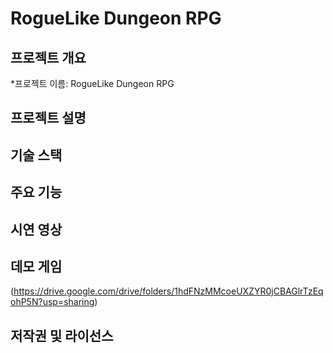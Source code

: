 # RogueLike Dungeon RPG


## 프로젝트 개요

*프로젝트 이름: RogueLike Dungeon RPG


## 프로젝트 설명


## 기술 스택

## 주요 기능

## 시연 영상

## 데모 게임

(https://drive.google.com/drive/folders/1hdFNzMMcoeUXZYR0jCBAGlrTzEqohP5N?usp=sharing)


## 저작권 및 라이선스
